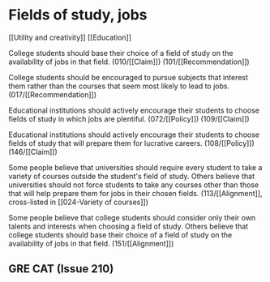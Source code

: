 # Fields of study, jobs

[[Utility and creativity]] [[Education]]

College students should base their choice of a field of study on the availability of jobs in that field.
(010/[[Claim]])
(101/[[Recommendation]])

College students should be encouraged to pursue subjects that interest them rather than the courses that seem most likely to lead to jobs. (017/[[Recommendation]])

Educational institutions should actively encourage their students to choose fields of study in which jobs are plentiful.
(072/[[Policy]])
(109/[[Claim]])

Educational institutions should actively encourage their students to choose fields of study that will prepare them for lucrative careers.
(108/[[Policy]])
(146/[[Claim]])

Some people believe that universities should require every student to take a variety of courses outside the student's field of study.
Others believe that universities should not force students to take any courses other than those that will help prepare them for jobs in their chosen fields.
(113/[[Alignment]], cross-listed in [[024-Variety of courses]])

Some people believe that college students should consider only their own talents and interests when choosing a field of study.
Others believe that college students should base their choice of a field of study on the availability of jobs in that field.
(151/[[Alignment]])

## GRE CAT (Issue 210)